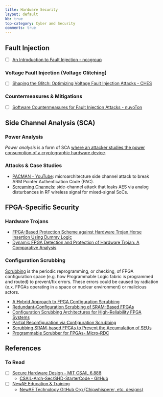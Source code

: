 ```yaml
---
title: Hardware Security
layout: default
kb: true
top-category: Cyber and Security
comments: true
---
```


## Fault Injection

- [ ] [An Introduction to Fault Injection - nccgroup](https://research.nccgroup.com/2021/07/07/an-introduction-to-fault-injection-part-1-3/)

### Voltage Fault Injection (Voltage Glitching)

- [ ] [Shaping the Glitch: Optimizing Voltage Fault Injection Attacks - CHES](https://ches.iacr.org/2019/src/slides/Day3/Session12_NovelAttacks/Paper2_Session12_CHES2019Slides_Palmarini_Shaping%20the%20glitch.pdf)

### Countermeasures & Mitigations

- [ ] [Software Countermeasures for Fault Injection Attacks - nuvoTon](https://www.nuvoton.com/support/technical-support/technical-articles/TSNuvotonTechBlog-000154/)


## Side Channel Analysis (SCA)

### Power Analysis 

_Power analysis_ is a form of SCA [where an attacker studies the power consumption of a cryptographic hardware device](https://en.wikipedia.org/wiki/Power_analysis).

### Attacks & Case Studies

* [PACMAN - YouTube](https://www.youtube.com/watch?v=WRNZhP4CVgE): microarchitecture side channel attack to break ARM Pointer Authentication Code (PAC).
* [Screaming Channels](https://www.s3.eurecom.fr/docs/ccs18_camurati_preprint.pdf): side-channel attack that leaks AES via analog disturbances in RF wireless signal for mixed-signal SoCs.




## FPGA-Specific Security

### Hardware Trojans

* [FPGA-Based Protection Scheme against Hardware Trojan Horse Insertion Using Dummy Logic](https://cseweb.ucsd.edu/~bkhalegh/papers/ESL15-Trojan.pdf)
* [Dynamic FPGA Detection and Protection of Hardware Trojan: A Comparative Analysis](https://arxiv.org/abs/1711.01010)

### Configuration Scrubbing 

[Scrubbing](https://en.wikipedia.org/wiki/Data_scrubbing#FPGA) is the periodic reprogramming, or checking, of FPGA configuration space (e.g. how Programmable Logic fabric is programmed and routed) to prevent/fix errors. These errors could be caused by radiation (e.x. FPGAs operating in a space or nuclear environment) or malicious actors.

* [A Hybrid Approach to FPGA Configuration Scrubbing](https://ieeexplore.ieee.org/ielaam/23/7869239/7776929-aam.pdf)
* [Redundant-Configuration Scrubbing of SRAM-Based FPGAs](https://ieeexplore.ieee.org/stamp/stamp.jsp?arnumber=7990155)
* [Configuration Scrubbing Architectures for High-Reliability FPGA Systems](https://scholarsarchive.byu.edu/cgi/viewcontent.cgi?article=6703&context=etd)
* [Partial Reconfiguration via Configuration Scrubbing](https://www.osti.gov/servlets/purl/1141915)
* [Scrubbing SRAM-based FPGAs to Prevent the Accumulation of SEUs](https://www.ednasia.com/scrubbing-sram-based-fpgas-to-prevent-the-accumulation-of-seus/)
* [Programmable Scrubber for FPGAs- Micro-RDC](http://www.micro-rdc.com/files/other/scrubber_datasheet-1.pdf)



## References

### To Read

- [ ] [Secure Hardware Design - MIT CSAIL 6.888](http://csg.csail.mit.edu/6.888Yan/)
  + [CSAIL-Arch-Sec/SHD-StarterCode - GitHub](https://github.com/CSAIL-Arch-Sec/SHD-StarterCode)
- [ ] [NewAE Education & Training](https://www.newae.com/education)
  + [NewAE Technology GitHub Org (Chipwhisperer, etc. designs)](https://github.com/newaetech)

